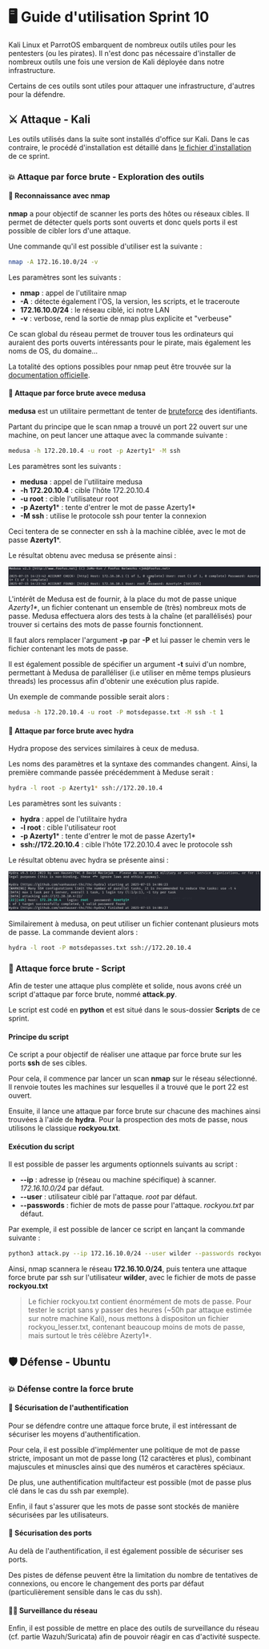 # 🖥️ Guide d'utilisation Sprint 10

Kali Linux et ParrotOS embarquent de nombreux outils utiles pour les pentesters (ou les pirates). Il n'est donc pas nécessaire d'installer de nombreux outils une fois une version de Kali déployée dans notre infrastructure.

Certains de ces outils sont utiles pour attaquer une infrastructure, d'autres pour la défendre.

## ⚔️ Attaque - Kali

Les outils utilisés dans la suite sont installés d'office sur Kali. Dans le cas contraire, le procédé d'installation est détaillé dans [le fichier d'installation](S10_INSTALL.md) de ce sprint.

### 💥 Attaque par force brute - Exploration des outils

#### 📍 Reconnaissance avec nmap

**nmap** a pour objectif de scanner les ports des hôtes ou réseaux cibles. Il permet de détecter quels ports sont ouverts et donc quels ports il est possible de cibler lors d'une attaque.

Une commande qu'il est possible d'utiliser est la suivante :

```bash
nmap -A 172.16.10.0/24 -v
```

Les paramètres sont les suivants :

* **nmap** : appel de l'utilitaire nmap
* **-A** : détecte également l'OS, la version, les scripts, et le traceroute
* **172.16.10.0/24** : le réseau ciblé, ici notre LAN
* **-v** : verbose, rend la sortie de nmap plus explicite et "verbeuse"

Ce scan global du réseau permet de trouver tous les ordinateurs qui auraient des ports ouverts intéressants pour le pirate, mais également les noms de OS, du domaine...

La totalité des options possibles pour nmap peut être trouvée sur la [documentation officielle](https://nmap.org/man/fr/index.html).

#### 👾 Attaque par force brute avece medusa

**medusa** est un utilitaire permettant de tenter de [bruteforce](https://fr.wikipedia.org/wiki/Attaque_par_force_brute) des identifiants.

Partant du principe que le scan nmap a trouvé un port 22 ouvert sur une machine, on peut lancer une attaque avec la commande suivante :

```bash
medusa -h 172.20.10.4 -u root -p Azerty1* -M ssh
```

Les paramètres sont les suivants :

* **medusa** : appel de l'utilitaire medusa
* **-h 172.20.10.4** : cible l'hôte 172.20.10.4
* **-u root** : cible l'utilisateur root
* **-p Azerty1*** : tente d'entrer le mot de passe Azerty1*
* **-M ssh** : utilise le protocole ssh pour tenter la connexion

Ceci tentera de se connecter en ssh à la machine ciblée, avec le mot de passe **Azerty1***.

Le résultat obtenu avec medusa se présente ainsi :

![Résultats medusa](Ressources/medusa_result.png)

L'intérêt de Medusa est de fournir, à la place du mot de passe unique _Azerty1*_, un fichier contenant un ensemble de (très) nombreux mots de passe. Medusa effectuera alors des tests à la chaîne (et parallélisés) pour trouver si certains des mots de passe fournis fonctionnent. 

Il faut alors remplacer l'argument **-p** par **-P** et lui passer le chemin vers le fichier contenant les mots de passe. 

Il est également possible de spécifier un argument **-t** suivi d'un nombre, permettant à Medusa de paralléliser (i.e utiliser en même temps plusieurs threads) les processus afin d'obtenir une exécution plus rapide.

Un exemple de commande possible serait alors :

```bash
medusa -h 172.20.10.4 -u root -P motsdepasse.txt -M ssh -t 1
```

#### 🐍 Attaque par force brute avec hydra

Hydra propose des services similaires à ceux de medusa. 

Les noms des paramètres et la syntaxe des commandes changent. Ainsi, la première commande passée précédemment à Meduse serait :

```bash
hydra -l root -p Azerty1* ssh://172.20.10.4
```

Les paramètres sont les suivants :

* **hydra** : appel de l'utilitaire hydra
* **-l root** : cible l'utilisateur root
* **-p Azerty1*** : tente d'entrer le mot de passe Azerty1*
* **ssh://172.20.10.4** : cible l'hôte 172.20.10.4 avec le protocole ssh

Le résultat obtenu avec hydra se présente ainsi :

![Résultats hydra](Ressources/hydra_result.png)

Similairement à medusa, on peut utiliser un fichier contenant plusieurs mots de passe. La commande devient alors :

```bash
hydra -l root -P motsdepasses.txt ssh://172.20.10.4
```

### 📜 Attaque force brute - Script

Afin de tester une attaque plus complète et solide, nous avons créé un script d'attaque par force brute, nommé **attack.py**.

Le script  est codé en **python** et est situé dans le sous-dossier **Scripts** de ce sprint. 

#### Principe du script

Ce script a pour objectif de réaliser une attaque par force brute sur les ports **ssh** de ses cibles.

Pour cela, il commence par lancer un scan **nmap** sur le réseau sélectionné. Il renvoie toutes les machines sur lesquelles il a trouvé que le port 22 est ouvert.

Ensuite, il lance une attaque par force brute sur chacune des machines ainsi trouvées à l'aide de **hydra**. Pour la prospection des mots de passe, nous utilisons le classique **rockyou.txt**.

#### Exécution du script

Il est possible de passer les arguments optionnels suivants au script :

* **--ip** : adresse ip (réseau ou machine spécifique) à scanner. _172.16.10.0/24_ par défaut.
* **--user** : utilisateur ciblé par l'attaque. _root_ par défaut.
* **--passwords** : fichier de mots de passe pour l'attaque. _rockyou.txt_ par défaut.

Par exemple, il est possible de lancer ce script en lançant la commande suivante :

```bash
python3 attack.py --ip 172.16.10.0/24 --user wilder --passwords rockyou.txt
```

Ainsi, nmap scannera le réseau **172.16.10.0/24**, puis tentera une attaque force brute par ssh sur l'utilisateur **wilder**, avec le fichier de mots de passe **rockyou.txt**

> Le fichier rockyou.txt contient énormément de mots de passe. Pour tester le script sans y passer des heures (~50h par attaque estimée sur notre machine Kali), nous mettons à dispositon un fichier rockyou_lesser.txt, contenant beaucoup moins de mots de passe, mais surtout le très célèbre Azerty1*. 

## 🛡️ Défense - Ubuntu

### 💥 Défense contre la force brute

#### 🔑 Sécurisation de l'authentification

Pour se défendre contre une attaque force brute, il est intéressant de sécuriser les moyens d'authentification.

Pour cela, il est possible d'implémenter une politique de mot de passe stricte, imposant un mot de passe long (12 caractères et plus), combinant majuscules et minuscles ainsi que des numéros et caractères spéciaux.

De plus, une authentification multifacteur est possible (mot de passe plus clé dans le cas du ssh par exemple).

Enfin, il faut s'assurer que les mots de passe sont stockés de manière sécurisées par les utilisateurs.

#### 🔌 Sécurisation des ports

Au delà de l'authentification, il est également possible de sécuriser ses ports.

Des pistes de défense peuvent être la limitation du nombre de tentatives de connexions, ou encore le changement des ports par défaut (particulièrement sensible dans le cas du ssh).

#### 🕵🏼 Surveillance du réseau

Enfin, il est possible de mettre en place des outils de surveillance du réseau (cf. partie Wazuh/Suricata) afin de pouvoir réagir en cas d'activité suspecte.
